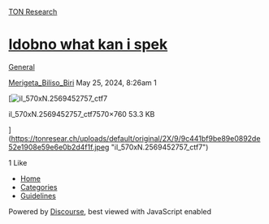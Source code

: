[TON Research](/)

# [Idobno what kan i spek](/t/idobno-what-kan-i-spek/19111)

[General](/c/general/4) 

    

[Merigeta\_Biliso\_Biri](https://tonresear.ch/u/Merigeta_Biliso_Biri)   May 25, 2024, 8:26am  1

[![il_570xN.2569452757_ctf7](https://tonresear.ch/uploads/default/optimized/2X/9/9c441bf9be89e0892de52e1908e59e6e0b2d4f1f_2_375x500.jpeg)

il\_570xN.2569452757\_ctf7570×760 53.3 KB

](https://tonresear.ch/uploads/default/original/2X/9/9c441bf9be89e0892de52e1908e59e6e0b2d4f1f.jpeg "il_570xN.2569452757_ctf7")

  1 Like

*   [Home](/)
*   [Categories](/categories)
*   [Guidelines](/guidelines)

Powered by [Discourse](https://www.discourse.org), best viewed with JavaScript enabled